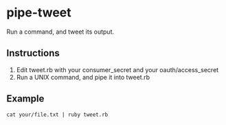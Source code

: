 pipe-tweet
==========

Run a command, and tweet its output.

## Instructions

1. Edit tweet.rb with your consumer_secret and your oauth/access_secret
2. Run a UNIX command, and pipe it into tweet.rb

## Example

```
cat your/file.txt | ruby tweet.rb
```
